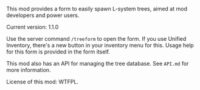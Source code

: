This mod provides a form to easily spawn L-system trees, aimed at mod developers
and power users.

Current version: 1.1.0

Use the server command `/treeform` to open the form. If you use Unified Inventory,
there's a new button in your inventory menu for this. Usage help for this form is
provided in the form itself.

This mod also has an API for managing the tree database. See `API.md` for more
information.

License of this mod: WTFPL.
